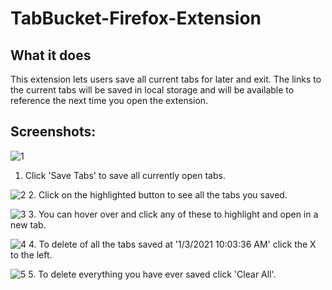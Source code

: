 # TabBucket-Firefox-Extension

## What it does

This extension lets users save all current tabs for later and exit. The links to the current tabs will be saved in local storage and will be available to reference the next time you open the extension.

## Screenshots:

   ![1](https://user-images.githubusercontent.com/51387040/103481928-d9937c80-4dab-11eb-8501-6164d5daec7e.png)
   1. Click 'Save Tabs' to save all currently open tabs.
        
        
   ![2](https://user-images.githubusercontent.com/51387040/103481930-db5d4000-4dab-11eb-8193-53078e9a4a0b.png)
   2. Click on the highlighted button to see all the tabs you saved. 


   ![3](https://user-images.githubusercontent.com/51387040/103481931-dd270380-4dab-11eb-8320-b97f43e42a4b.png)
   3. You can hover over and click any of these to highlight and open in a new tab.


   ![4](https://user-images.githubusercontent.com/51387040/103481932-de583080-4dab-11eb-8038-754b92bbbfd7.png)
   4. To delete of all the tabs saved at '1/3/2021 10:03:36 AM' click the X to the left. 


   ![5](https://user-images.githubusercontent.com/51387040/103481933-e0ba8a80-4dab-11eb-8595-70769f5da099.png)
   5. To delete everything you have ever saved click 'Clear All'.
